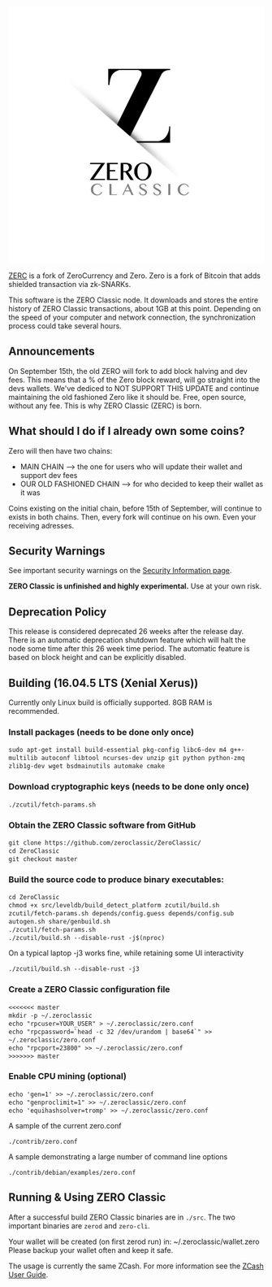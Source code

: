 
![Alt text](https://github.com/LEAD-Anoy74/ZeroClassic/blob/master/art/zero_icon.png?raw=true "ZeroClassic")

[ZERC](https://github.com/zeroclassic/ZeroClassic/) is a fork of ZeroCurrency and Zero.
Zero is a fork of Bitcoin that adds shielded transaction via zk-SNARKs.

This software is the ZERO Classic node. It downloads and stores the entire history of ZERO Classic transactions, about 1GB at this point.
Depending on the speed of your computer and network connection, the synchronization process could take several hours.

Announcements
-----------------
On September 15th, the old ZERO will fork to add block halving and dev fees. This means that a % of the Zero block reward, will go straight into the devs wallets. We've dediced to NOT SUPPORT THIS UPDATE and continue maintaining the old fashioned Zero like it should be. Free, open source, without any fee. This is why ZERO Classic (ZERC) is born.

What should I do if I already own some coins?
-----------------
Zero will then have two chains:
- MAIN CHAIN --> the one for users who will update their wallet and support dev fees
- OUR OLD FASHIONED CHAIN --> for who decided to keep their wallet as it was

Coins existing on the initial chain, before 15th of September, will continue to exists in both chains. Then, every fork will continue on his own. Even your receiving adresses.

Security Warnings
-----------------
See important security warnings on the
[Security Information page](https://z.cash/support/security/).

**ZERO Classic is unfinished and highly experimental.** Use at your own risk.

Deprecation Policy
------------------
This release is considered deprecated 26 weeks after the release day. There
is an automatic deprecation shutdown feature which will halt the node some
time after this 26 week time period. The automatic feature is based on block
height and can be explicitly disabled.

Building (16.04.5 LTS (Xenial Xerus))
--------
Currently only Linux build is officially supported.  8GB RAM is recommended.

### Install packages (needs to be done only once)
```
sudo apt-get install build-essential pkg-config libc6-dev m4 g++-multilib autoconf libtool ncurses-dev unzip git python python-zmq   zlib1g-dev wget bsdmainutils automake cmake
```

### Download cryptographic keys (needs to be done only once)
```
./zcutil/fetch-params.sh
```

### Obtain the ZERO Classic software from GitHub
```
git clone https://github.com/zeroclassic/ZeroClassic/
cd ZeroClassic
git checkout master
```

### Build the source code to produce binary executables:
```
cd ZeroClassic
chmod +x src/leveldb/build_detect_platform zcutil/build.sh zcutil/fetch-params.sh depends/config.guess depends/config.sub autogen.sh share/genbuild.sh 
./zcutil/fetch-params.sh
./zcutil/build.sh --disable-rust -j$(nproc)
```
On a typical laptop -j3 works fine, while retaining some UI interactivity
```
./zcutil/build.sh --disable-rust -j3
```

### Create a ZERO Classic configuration file

```
<<<<<<< master
mkdir -p ~/.zeroclassic
echo "rpcuser=YOUR_USER" > ~/.zeroclassic/zero.conf
echo "rpcpassword=`head -c 32 /dev/urandom | base64`" >> ~/.zeroclassic/zero.conf
echo "rpcport=23800" >> ~/.zeroclassic/zero.conf
>>>>>>> master

```

### Enable CPU mining (optional)
```
echo 'gen=1' >> ~/.zeroclassic/zero.conf
echo "genproclimit=1" >> ~/.zeroclassic/zero.conf
echo 'equihashsolver=tromp' >> ~/.zeroclassic/zero.conf
```

A sample of the current zero.conf
```
./contrib/zero.conf
```
A sample demonstrating a large number of command line options
```
./contrib/debian/examples/zero.conf
```

Running & Using ZERO Classic
--------------------
After a successful build ZERO Classic binaries are in `./src`. The two important binaries are `zerod` and `zero-cli`.

Your wallet will be created (on first zerod run) in: ~/.zeroclassic/wallet.zero
Please backup your wallet often and keep it safe.

The usage is currently the same ZCash. For more information see the [ZCash User Guide](https://github.com/zero/zero/wiki/1.0-User-Guide#running-zero).
